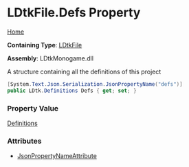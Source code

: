 # LDtkFile\.Defs Property

[Home](../../../README.md)

**Containing Type**: [LDtkFile](../README.md)

**Assembly**: LDtkMonogame\.dll

  
A structure containing all the definitions of this project

```csharp
[System.Text.Json.Serialization.JsonPropertyName("defs")]
public LDtk.Definitions Defs { get; set; }
```

### Property Value

[Definitions](../../Definitions/README.md)

### Attributes

* [JsonPropertyNameAttribute](https://docs.microsoft.com/en-us/dotnet/api/system.text.json.serialization.jsonpropertynameattribute)

